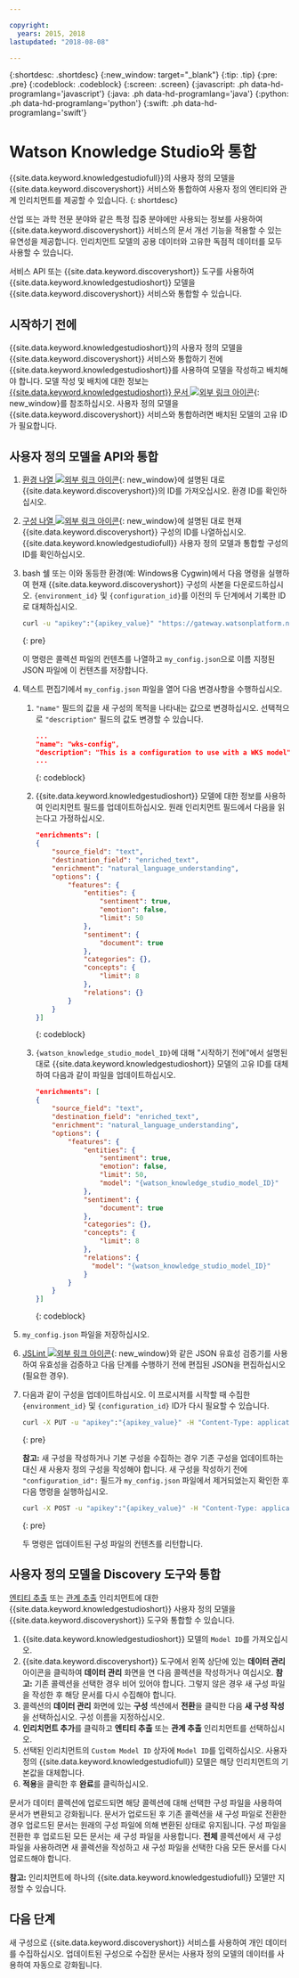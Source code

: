 ```yaml
---

copyright:
  years: 2015, 2018
lastupdated: "2018-08-08"

---
```


{:shortdesc: .shortdesc}
{:new_window: target="_blank"}
{:tip: .tip}
{:pre: .pre}
{:codeblock: .codeblock}
{:screen: .screen}
{:javascript: .ph data-hd-programlang='javascript'}
{:java: .ph data-hd-programlang='java'}
{:python: .ph data-hd-programlang='python'}
{:swift: .ph data-hd-programlang='swift'}

# Watson Knowledge Studio와 통합

{{site.data.keyword.knowledgestudiofull}}의 사용자 정의 모델을 {{site.data.keyword.discoveryshort}} 서비스와 통합하여 사용자 정의 엔티티와 관계 인리치먼트를 제공할 수 있습니다.
{: shortdesc}

산업 또는 과학 전문 분야와 같은 특정 집중 분야에만 사용되는 정보를 사용하여 {{site.data.keyword.discoveryshort}} 서비스의 문서 개선 기능을 적용할 수 있는 유연성을 제공합니다. 인리치먼트 모델의 공용 데이터와 고유한 독점적 데이터를 모두 사용할 수 있습니다.

서비스 API 또는 {{site.data.keyword.discoveryshort}} 도구를 사용하여 {{site.data.keyword.knowledgestudioshort}} 모델을 {{site.data.keyword.discoveryshort}} 서비스와 통합할 수 있습니다.

## 시작하기 전에

{{site.data.keyword.knowledgestudioshort}}의 사용자 정의 모델을 {{site.data.keyword.discoveryshort}} 서비스와 통합하기 전에 {{site.data.keyword.knowledgestudioshort}}를 사용하여 모델을 작성하고 배치해야 합니다. 모델 작성 및 배치에 대한 정보는 [{{site.data.keyword.knowledgestudioshort}} 문서 ![외부 링크 아이콘](../../icons/launch-glyph.svg "외부 링크 아이콘")](https://console.bluemix.net/docs/services/knowledge-studio/tutorials-create-project.html#wks_tutintro){: new_window}를 참조하십시오. 사용자 정의 모델을 {{site.data.keyword.discoveryshort}} 서비스와 통합하려면 배치된 모델의 고유 ID가 필요합니다.

## 사용자 정의 모델을 API와 통합

1.  [환경 나열 ![외부 링크 아이콘](../../icons/launch-glyph.svg "외부 링크 아이콘")](https://www.ibm.com/watson/developercloud/discovery/api/v1/#list_environments){: new_window}에 설명된 대로 {{site.data.keyword.discoveryshort}}의 ID를 가져오십시오. 환경 ID를 확인하십시오.
1.  [구성 나열 ![외부 링크 아이콘](../../icons/launch-glyph.svg "외부 링크 아이콘")](https://www.ibm.com/watson/developercloud/discovery/api/v1/#list_configurations){: new_window}에 설명된 대로 현재 {{site.data.keyword.discoveryshort}} 구성의 ID를 나열하십시오. {{site.data.keyword.knowledgestudiofull}} 사용자 정의 모델과 통합할 구성의 ID를 확인하십시오.
1.  bash 쉘 또는 이와 동등한 환경(예: Windows용 Cygwin)에서 다음 명령을 실행하여 현재 {{site.data.keyword.discoveryshort}} 구성의 사본을 다운로드하십시오. `{environment_id}` 및 `{configuration_id}`를 이전의 두 단계에서 기록한 ID로 대체하십시오.

    ```bash
    curl -u "apikey":"{apikey_value}" "https://gateway.watsonplatform.net/discovery/api/v1/environments/{environment_id}/configurations/{configuration_id}?version=2017-11-07" > my_config.json
    ```
    {: pre}

    이 명령은 콜렉션 파일의 컨텐츠를 나열하고 `my_config.json`으로 이름 지정된 JSON 파일에 이 컨텐츠를 저장합니다.
1.  텍스트 편집기에서 `my_config.json` 파일을 열어 다음 변경사항을 수행하십시오.
    1.  `"name"` 필드의 값을 새 구성의 목적을 나타내는 값으로 변경하십시오. 선택적으로 `"description"` 필드의 값도 변경할 수 있습니다.

        ```json
        ...
        "name": "wks-config",
        "description": "This is a configuration to use with a WKS model",
        ...
        ```
        {: codeblock}

    1.  {{site.data.keyword.knowledgestudioshort}} 모델에 대한 정보를 사용하여 인리치먼트 필드를 업데이트하십시오. 원래 인리치먼트 필드에서 다음을 읽는다고 가정하십시오.

        ```json
        "enrichments": [
        {
            "source_field": "text",
            "destination_field": "enriched_text",
            "enrichment": "natural_language_understanding",
            "options": {
                "features": {
                    "entities": {
                        "sentiment": true,
                        "emotion": false,
                        "limit": 50
                    },
                    "sentiment": {
                        "document": true
                    },
                    "categories": {},
                    "concepts": {
                        "limit": 8
                    },
                    "relations": {}
                }
            }
        }]
        ```
        {: codeblock}

    1.  `{watson_knowledge_studio_model_ID}`에 대해 "시작하기 전에"에서 설명된 대로 {{site.data.keyword.knowledgestudioshort}} 모델의 고유 ID를 대체하여 다음과 같이 파일을 업데이트하십시오.

        ```json
        "enrichments": [
        {
            "source_field": "text",
            "destination_field": "enriched_text",
            "enrichment": "natural_language_understanding",
            "options": {
                "features": {
                    "entities": {
                        "sentiment": true,
                        "emotion": false,
                        "limit": 50,
                        "model": "{watson_knowledge_studio_model_ID}"
                    },
                    "sentiment": {
                        "document": true
                    },
                    "categories": {},
                    "concepts": {
                        "limit": 8
                    },
                    "relations": {
                      "model": "{watson_knowledge_studio_model_ID}"
                    }
                }
            }
        }]
        ```
        {: codeblock}

1.  `my_config.json` 파일을 저장하십시오.
1.  [JSLint ![외부 링크 아이콘](../../icons/launch-glyph.svg "외부 링크 아이콘")](http://jslint.com){: new_window}와 같은 JSON 유효성 검증기를 사용하여 유효성을 검증하고 다음 단계를 수행하기 전에 편집된 JSON을 편집하십시오(필요한 경우).
1.  다음과 같이 구성을 업데이트하십시오. 이 프로시저를 시작할 때 수집한 `{environment_id}` 및 `{configuration_id}` ID가 다시 필요할 수 있습니다.

    ```bash
    curl -X PUT -u "apikey":"{apikey_value}" -H "Content-Type: application/json" -d @my_config.json "https://gateway.watsonplatform.net/discovery/api/v1/environments/{environment_id}/configurations/{configuration_id}?version=2017-11-07"
    ```
    {: pre}

    **참고:** 새 구성을 작성하거나 기본 구성을 수집하는 경우 기존 구성을 업데이트하는 대신 새 사용자 정의 구성을 작성해야 합니다. 새 구성을 작성하기 전에 `"configuration_id":` 필드가 `my_config.json` 파일에서 제거되었는지 확인한 후 다음 명령을 실행하십시오.

    ```bash
    curl -X POST -u "apikey":"{apikey_value}" -H "Content-Type: application/json" -d @my_config.json "https://gateway.watsonplatform.net/discovery/api/v1/environments/{environment_id}/configurations?version=2017-11-07"
    ```
    {: pre}

    두 명령은 업데이트된 구성 파일의 컨텐츠를 리턴합니다.

## 사용자 정의 모델을 Discovery 도구와 통합

[엔티티 추출](/docs/services/discovery/building.html#entity-extraction) 또는 [관계 추출](/docs/services/discovery/building.html#relation-extraction) 인리치먼트에 대한 {{site.data.keyword.knowledgestudioshort}} 사용자 정의 모델을 {{site.data.keyword.discoveryshort}} 도구와 통합할 수 있습니다.

1. {{site.data.keyword.knowledgestudioshort}} 모델의 `Model ID`를 가져오십시오.
1. {{site.data.keyword.discoveryshort}} 도구에서 왼쪽 상단에 있는 **데이터 관리** 아이콘을 클릭하여 **데이터 관리** 화면을 연 다음 콜렉션을 작성하거나 여십시오. **참고:** 기존 콜렉션을 선택한 경우 비어 있어야 합니다. 그렇지 않은 경우 새 구성 파일을 작성한 후 해당 문서를 다시 수집해야 합니다.
1. 콜렉션의 **데이터 관리** 화면에 있는 **구성** 섹션에서 **전환**을 클릭한 다음 **새 구성 작성**을 선택하십시오. 구성 이름을 지정하십시오. 
1. **인리치먼트 추가**를 클릭하고 **엔티티 추출** 또는 **관계 추출** 인리치먼트를 선택하십시오.
1. 선택된 인리치먼트의 `Custom Model ID` 상자에 `Model ID`를 입력하십시오. 사용자 정의 {{site.data.keyword.knowledgestudiofull}} 모델은 해당 인리치먼트의 기본값을 대체합니다. 
1. **적용**을 클릭한 후 **완료**를 클릭하십시오.

문서가 데이터 콜렉션에 업로드되면 해당 콜렉션에 대해 선택한 구성 파일을 사용하여 문서가 변환되고 강화됩니다. 문서가 업로드된 후 기존 콜렉션을 새 구성 파일로 전환한 경우 업로드된 문서는 원래의 구성 파일에 의해 변환된 상태로 유지됩니다. 구성 파일을 전환한 후 업로드된 모든 문서는 새 구성 파일을 사용합니다. **전체** 콜렉션에서 새 구성 파일을 사용하려면 새 콜렉션을 작성하고 새 구성 파일을 선택한 다음 모든 문서를 다시 업로드해야 합니다.

**참고:** 인리치먼트에 하나의 {{site.data.keyword.knowledgestudiofull}} 모델만 지정할 수 있습니다.

## 다음 단계

새 구성으로 {{site.data.keyword.discoveryshort}} 서비스를 사용하여 개인 데이터를 수집하십시오. 업데이트된 구성으로 수집한 문서는 사용자 정의 모델의 데이터를 사용하여 자동으로 강화됩니다.
